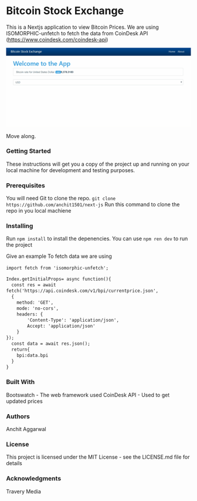 
# Bitcoin Stock Exchange
This is a Nextjs application to view Bitcoin Prices.
We are using ISOMORPHIC-unfetch to fetch the data from CoinDesk API (https://www.coindesk.com/coindesk-api)

![App](captured.gif)

Move along.

### Getting Started
These instructions will get you a copy of the project up and running on your local machine for development and testing purposes.

### Prerequisites

You will need Git to clone the repo.
`git clone https://github.com/anchit1501/next-js`
Run this command to clone the repo in you local machiene

### Installing

Run `npm install` to install the depenencies.
You can use  `npm ren dev` to run the project

Give an example
To fetch data we are using

`import fetch from 'isomorphic-unfetch';`

```
Index.getInitialProps= async function(){
  const res = await fetch('https://api.coindesk.com/v1/bpi/currentprice.json',
  {
    method: 'GET',
    mode: 'no-cors',
    headers: {
        'Content-Type': 'application/json',
        Accept: 'application/json'
    }
});
  const data = await res.json();
  return{
    bpi:data.bpi
  }
}
```

### Built With
Bootswatch - The web framework used
CoinDesk API - Used to get updated prices

### Authors
Anchit Aggarwal

### License
This project is licensed under the MIT License - see the LICENSE.md file for details

### Acknowledgments
Travery Media